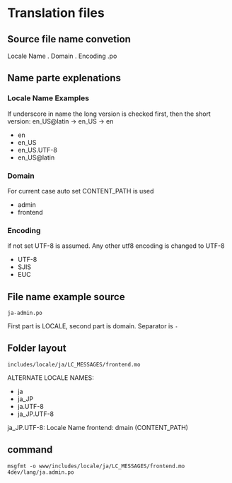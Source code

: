 # Translation files

## Source file name convetion

Locale Name . Domain . Encoding .po

## Name parte explenations

### Locale Name Examples

If underscore in name the long version is checked first, then the short version:
en_US@latin -> en_US -> en

* en
* en_US
* en_US.UTF-8
* en_US@latin

### Domain

For current case auto set CONTENT_PATH is used

* admin
* frontend

### Encoding

if not set UTF-8 is assumed. Any other utf8 encoding is changed to UTF-8

* UTF-8
* SJIS
* EUC

## File name example source

`ja-admin.po`

First part is LOCALE, second part is domain. Separator is `-`

## Folder layout

`includes/locale/ja/LC_MESSAGES/frontend.mo`

ALTERNATE LOCALE NAMES:
* ja
* ja_JP
* ja.UTF-8
* ja_JP.UTF-8

ja_JP.UTF-8: Locale Name
frontend: dmain (CONTENT_PATH)

## command

`msgfmt -o www/includes/locale/ja/LC_MESSAGES/frontend.mo 4dev/lang/ja.admin.po`
